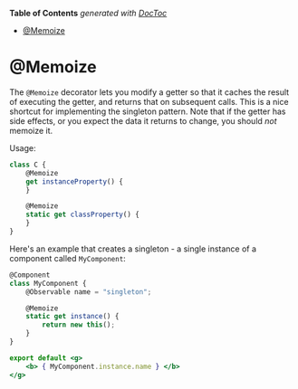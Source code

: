 <!-- START doctoc generated TOC please keep comment here to allow auto update -->
<!-- DON'T EDIT THIS SECTION, INSTEAD RE-RUN doctoc TO UPDATE -->
**Table of Contents**  *generated with [DocToc](https://github.com/thlorenz/doctoc)*

- [@Memoize](#memoize)

<!-- END doctoc generated TOC please keep comment here to allow auto update -->

# @Memoize

The `@Memoize` decorator lets you modify a getter so that it caches the result of executing the getter, and returns that on subsequent calls. This is a nice shortcut for implementing the singleton pattern. Note that if the getter has side effects, or you expect the data it returns to change, you should _not_ memoize it.

Usage:

```jsx
class C {
    @Memoize
    get instanceProperty() {
    }

    @Memoize
    static get classProperty() {
    }
}
```

Here's an example that creates a singleton - a single instance of a component called `MyComponent`:

```jsx
@Component
class MyComponent {
    @Observable name = "singleton";

    @Memoize
    static get instance() {
        return new this();
    }
}

export default <g>
    <b> { MyComponent.instance.name } </b>
</g>
```
